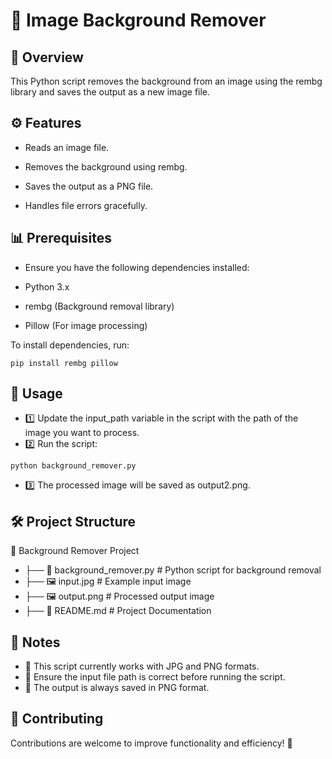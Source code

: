 # 📌 Image Background Remover

## 📖 Overview
This Python script removes the background from an image using the rembg library and saves the output as a new image file.

## ⚙️ Features

- Reads an image file.

- Removes the background using rembg.

- Saves the output as a PNG file.

- Handles file errors gracefully.

## 📊 Prerequisites

- Ensure you have the following dependencies installed:

- Python 3.x

- rembg (Background removal library)

- Pillow (For image processing)

To install dependencies, run:
```
pip install rembg pillow
```

## 🚀 Usage
- 1️⃣ Update the input_path variable in the script with the path of the image you want to process.
- 2️⃣ Run the script:
```
python background_remover.py
```
- 3️⃣ The processed image will be saved as output2.png.

## 🛠 Project Structure
📁 Background Remover Project

- ├── 📜 background_remover.py # Python script for background removal
- ├── 🖼 input.jpg # Example input image
- ├── 🖼 output.png # Processed output image
- ├── 📘 README.md # Project Documentation

## 📌 Notes
- 📌 This script currently works with JPG and PNG formats.
- 📌 Ensure the input file path is correct before running the script.
- 📌 The output is always saved in PNG format.

## 🤝 Contributing
Contributions are welcome to improve functionality and efficiency! 🚀

